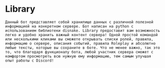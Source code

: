 # Library
   `Данный бот представляет собой хранилище данных с различной полезной информацией на конкретном сервере. Бот написан на python с использованием библиотеки disnake.
    Library предоставит вам возможность легко и удобно хранить важный контент сервера! Одной простой командой или несколькими кликами вы сможете открывать списки ролей, правила, информацию о сервере, описания событий, правила Roleplay и абсолютно любые тексты, которые вы сохраните в боте.
    Что не менее важно, так это то, что благодаря функционалу бота, любой участник сервера сможет с комфортом просмотреть всю нужную ему информацию, тем самым улучшая опыт работы с Discord!`